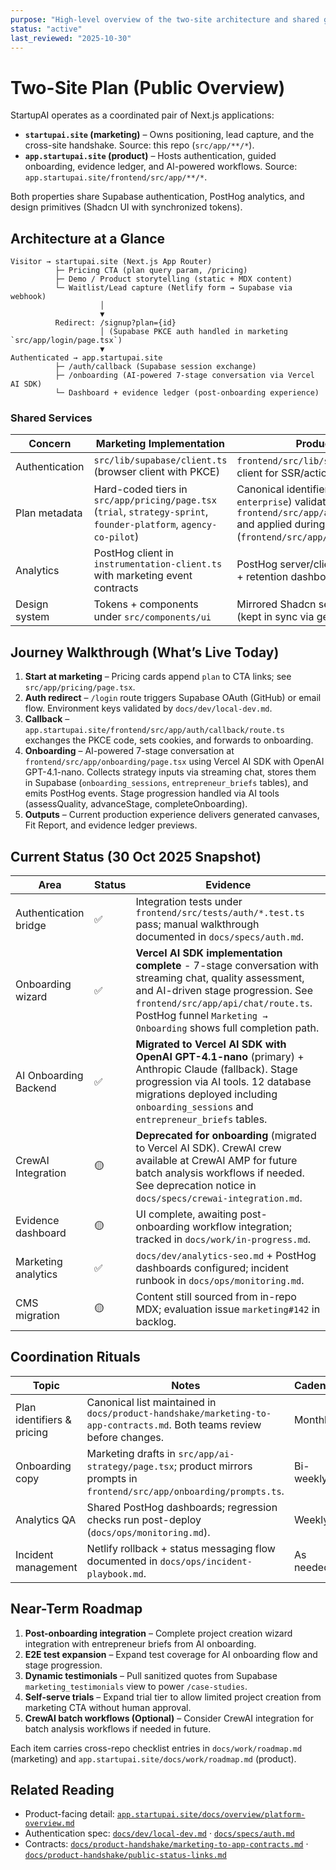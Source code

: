```yaml
---
purpose: "High-level overview of the two-site architecture and shared goals"
status: "active"
last_reviewed: "2025-10-30"
---
```


# Two-Site Plan (Public Overview)

StartupAI operates as a coordinated pair of Next.js applications:

- **`startupai.site` (marketing)** – Owns positioning, lead capture, and the cross-site handshake. Source: this repo (`src/app/**/*`).
- **`app.startupai.site` (product)** – Hosts authentication, guided onboarding, evidence ledger, and AI-powered workflows. Source: `app.startupai.site/frontend/src/app/**/*`.

Both properties share Supabase authentication, PostHog analytics, and design primitives (Shadcn UI with synchronized tokens).

## Architecture at a Glance

```
Visitor → startupai.site (Next.js App Router)
          ├─ Pricing CTA (plan query param, /pricing)
          ├─ Demo / Product storytelling (static + MDX content)
          └─ Waitlist/Lead capture (Netlify form → Supabase via webhook)
                    │
                    ▼
          Redirect: /signup?plan={id}
                    │ (Supabase PKCE auth handled in marketing `src/app/login/page.tsx`)
                    ▼
Authenticated → app.startupai.site
          ├─ /auth/callback (Supabase session exchange)
          ├─ /onboarding (AI-powered 7-stage conversation via Vercel AI SDK)
          └─ Dashboard + evidence ledger (post-onboarding experience)
```

### Shared Services

| Concern | Marketing Implementation | Product Implementation |
| --- | --- | --- |
| Authentication | `src/lib/supabase/client.ts` (browser client with PKCE) | `frontend/src/lib/supabase/server.ts` (server client for SSR/actions) |
| Plan metadata | Hard-coded tiers in `src/app/pricing/page.tsx` (`trial`, `strategy-sprint`, `founder-platform`, `agency-co-pilot`) | Canonical identifiers (`trial`, `sprint`, `founder`, `enterprise`) validated in `frontend/src/app/api/onboarding/start/route.ts` and applied during callback (`frontend/src/app/auth/callback/route.ts`). |
| Analytics | PostHog client in `instrumentation-client.ts` with marketing event contracts | PostHog server/client helpers driving onboarding + retention dashboards |
| Design system | Tokens + components under `src/components/ui` | Mirrored Shadcn setup in `frontend/components/ui` (kept in sync via generators) |

## Journey Walkthrough (What’s Live Today)

1. **Start at marketing** – Pricing cards append `plan` to CTA links; see `src/app/pricing/page.tsx`.
2. **Auth redirect** – `/login` route triggers Supabase OAuth (GitHub) or email flow. Environment keys validated by `docs/dev/local-dev.md`.
3. **Callback** – `app.startupai.site/frontend/src/app/auth/callback/route.ts` exchanges the PKCE code, sets cookies, and forwards to onboarding.
4. **Onboarding** – AI-powered 7-stage conversation at `frontend/src/app/onboarding/page.tsx` using Vercel AI SDK with OpenAI GPT-4.1-nano. Collects strategy inputs via streaming chat, stores them in Supabase (`onboarding_sessions`, `entrepreneur_briefs` tables), and emits PostHog events. Stage progression handled via AI tools (assessQuality, advanceStage, completeOnboarding).
5. **Outputs** – Current production experience delivers generated canvases, Fit Report, and evidence ledger previews.

## Current Status (30 Oct 2025 Snapshot)

| Area | Status | Evidence |
| --- | --- | --- |
| Authentication bridge | ✅ | Integration tests under `frontend/src/tests/auth/*.test.ts` pass; manual walkthrough documented in `docs/specs/auth.md`. |
| Onboarding wizard | ✅ | **Vercel AI SDK implementation complete** - 7-stage conversation with streaming chat, quality assessment, and AI-driven stage progression. See `frontend/src/app/api/chat/route.ts`. PostHog funnel `Marketing → Onboarding` shows full completion path. |
| AI Onboarding Backend | ✅ | **Migrated to Vercel AI SDK with OpenAI GPT-4.1-nano** (primary) + Anthropic Claude (fallback). Stage progression via AI tools. 12 database migrations deployed including `onboarding_sessions` and `entrepreneur_briefs` tables. |
| CrewAI Integration | 🟡 | **Deprecated for onboarding** (migrated to Vercel AI SDK). CrewAI crew available at CrewAI AMP for future batch analysis workflows if needed. See deprecation notice in `docs/specs/crewai-integration.md`. |
| Evidence dashboard | 🟡 | UI complete, awaiting post-onboarding workflow integration; tracked in `docs/work/in-progress.md`. |
| Marketing analytics | ✅ | `docs/dev/analytics-seo.md` + PostHog dashboards configured; incident runbook in `docs/ops/monitoring.md`. |
| CMS migration | 🟡 | Content still sourced from in-repo MDX; evaluation issue `marketing#142` in backlog. |

## Coordination Rituals

| Topic | Notes | Cadence |
| --- | --- | --- |
| Plan identifiers & pricing | Canonical list maintained in `docs/product-handshake/marketing-to-app-contracts.md`. Both teams review before changes. | Monthly |
| Onboarding copy | Marketing drafts in `src/app/ai-strategy/page.tsx`; product mirrors prompts in `frontend/src/app/onboarding/prompts.ts`. | Bi-weekly |
| Analytics QA | Shared PostHog dashboards; regression checks run post-deploy (`docs/ops/monitoring.md`). | Weekly |
| Incident management | Netlify rollback + status messaging flow documented in `docs/ops/incident-playbook.md`. | As needed |

## Near-Term Roadmap

1. **Post-onboarding integration** – Complete project creation wizard integration with entrepreneur briefs from AI onboarding.
2. **E2E test expansion** – Expand test coverage for AI onboarding flow and stage progression.
3. **Dynamic testimonials** – Pull sanitized quotes from Supabase `marketing_testimonials` view to power `/case-studies`.
4. **Self-serve trials** – Expand trial tier to allow limited project creation from marketing CTA without human approval.
5. **CrewAI batch workflows (Optional)** – Consider CrewAI integration for batch analysis workflows if needed in future.

Each item carries cross-repo checklist entries in `docs/work/roadmap.md` (marketing) and `app.startupai.site/docs/work/roadmap.md` (product).

## Related Reading

- Product-facing detail: [`app.startupai.site/docs/overview/platform-overview.md`](https://github.com/chris00walker/app.startupai.site/blob/main/docs/overview/platform-overview.md)
- Authentication spec: [`docs/dev/local-dev.md`](../dev/local-dev.md) · [`docs/specs/auth.md`](../specs/auth.md)
- Contracts: [`docs/product-handshake/marketing-to-app-contracts.md`](../product-handshake/marketing-to-app-contracts.md) · [`docs/product-handshake/public-status-links.md`](../product-handshake/public-status-links.md)
